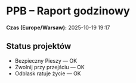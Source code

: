 # PPB – Raport godzinowy
**Czas (Europe/Warsaw):** 2025-10-19 19:17

## Status projektów
- Bezpieczny Pieszy — OK
- Zwolnij przy przejściu — OK
- Odblask ratuje życie — OK

